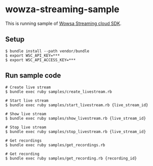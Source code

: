 # wowza-streaming-sample

This is running sample of [Wowsa Streaming cloud SDK](https://github.com/WowzaMediaSystems/wsc-sdk-ruby).

## Setup

```
$ bundle install --path vendor/bundle
$ export WSC_API_KEY=***
$ export WSC_API_ACCESS_KEY=***
```

## Run sample code

```
# Create live stream
$ bundle exec ruby samples/create_livestream.rb

# Start live stream
$ bundle exec ruby samples/start_livestream.rb {live_stream_id}

# Show live stream
$ bundle exec ruby samples/show_livestream.rb {live_stream_id}

# Stop live stream
$ bundle exec ruby samples/stop_livestream.rb {live_stream_id}

# Get recordings
$ bundle exec ruby samples/get_recordings.rb

# Get recording
$ bundle exec ruby samples/get_recording.rb {recording_id}
```
